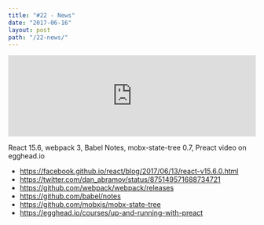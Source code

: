 ```yaml
---
title: "#22 - News"
date: "2017-06-16"
layout: post
path: "/22-news/"
---
```


<iframe width="100%" height="166" scrolling="no" frameborder="no" src="https://w.soundcloud.com/player/?url=https%3A//api.soundcloud.com/tracks/328324564&amp;color=ff5500&amp;auto_play=false&amp;hide_related=false&amp;show_comments=true&amp;show_user=true&amp;show_reposts=false"></iframe>

React 15.6, webpack 3, Babel Notes, mobx-state-tree 0.7, Preact video on egghead.io 

- https://facebook.github.io/react/blog/2017/06/13/react-v15.6.0.html
- https://twitter.com/dan_abramov/status/875149571688734721
- https://github.com/webpack/webpack/releases
- https://github.com/babel/notes
- https://github.com/mobxjs/mobx-state-tree
- https://egghead.io/courses/up-and-running-with-preact


